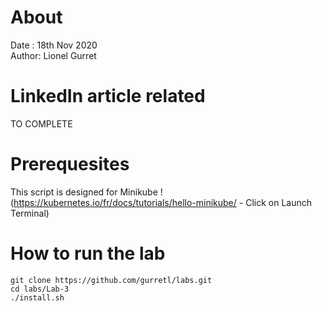 # About
Date : 18th Nov 2020  
Author: Lionel Gurret
# LinkedIn article related
TO COMPLETE
# Prerequesites
This script is designed for Minikube !  
(https://kubernetes.io/fr/docs/tutorials/hello-minikube/ - Click on Launch Terminal)
# How to run the lab
`git clone https://github.com/gurretl/labs.git`  
`cd labs/Lab-3`  
`./install.sh`

